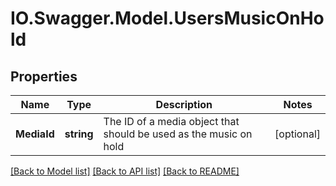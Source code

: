 # IO.Swagger.Model.UsersMusicOnHold
## Properties

Name | Type | Description | Notes
------------ | ------------- | ------------- | -------------
**MediaId** | **string** | The ID of a media object that should be used as the music on hold | [optional] 

[[Back to Model list]](../README.md#documentation-for-models) [[Back to API list]](../README.md#documentation-for-api-endpoints) [[Back to README]](../README.md)

